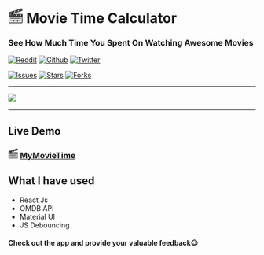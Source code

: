 # <img src='./public/favicon.png' width='30px'> Movie Time Calculator

### See How Much Time You Spent On Watching Awesome Movies

[![Reddit](https://img.shields.io/reddit/user-karma/combined/theshubhagrwl?style=social)](https://www.reddit.com/user/theshubhagrwl)
[![Github](https://img.shields.io/github/followers/theshubhagrwl?style=social)](https://github.com/theshubhagrwl)
[![Twitter](https://img.shields.io/twitter/follow/theshubhagrwl?label=Follow)](https://twitter.com/theshubhagrwl)

[![Issues](https://img.shields.io/github/issues/theshubhagrwl/MyMovieTime?style=flat-square)]()
[![Stars](https://img.shields.io/github/stars/theshubhagrwl/MyMovieTime?style=flat-square)]()
[![Forks](https://img.shields.io/github/forks/theshubhagrwl/MyMovieTime?style=flat-square)]()

<hr>
<img src='./demo/mymovietime.gif'> 
<hr>

## Live Demo

### <img src='./public/favicon.png' width='20px'> [MyMovieTime](https://mymovietime.netlify.app/)

## What I have used

- React Js
- OMDB API
- Material UI
- JS Debouncing

#### Check out the app and provide your valuable feedback😉
